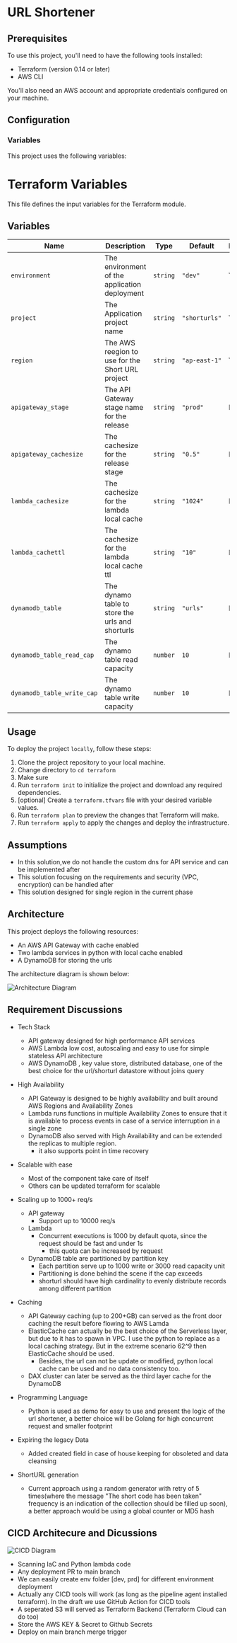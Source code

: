 # URL Shortener

## Prerequisites

To use this project, you'll need to have the following tools installed:

- Terraform (version 0.14 or later)
- AWS CLI

You'll also need an AWS account and appropriate credentials configured on your machine.

## Configuration

### Variables

This project uses the following variables:

# Terraform Variables

This file defines the input variables for the Terraform module.

## Variables

| Name | Description | Type | Default | Required |
|------|-------------|------|---------|----------|
| `environment` | The environment of the application deployment | `string` | `"dev"` | Yes      |
| `project` | The Application project name | `string` | `"shorturls"` | Yes       |
| `region` | The AWS reegion to use for the Short URL project | `string` | `"ap-east-1"` | Yes       |
| `apigateway_stage` | The API Gateway stage name for the release | `string` | `"prod"` | No       |
| `apigateway_cachesize` | The cachesize for the release stage | `string` | `"0.5"` | No       |
| `lambda_cachesize` | The cachesize for the lambda local cache | `string` | `"1024"` | No       |
| `lambda_cachettl` | The cachesize for the lambda local cache ttl | `string` | `"10"` | No       |
| `dynamodb_table` | The dynamo table to store the urls and shorturls | `string` | `"urls"` | No       |
| `dynamodb_table_read_cap` | The dynamo table read capacity | `number` | `10` | No       |
| `dynamodb_table_write_cap` | The dynamo table write capacity | `number` | `10` | No       |


## Usage

To deploy the project `locally`, follow these steps:

1. Clone the project repository to your local machine.
2. Change directory to `cd terraform`
3. Make sure 
4. Run `terraform init` to initialize the project and download any required dependencies.
5. [optional] Create a `terraform.tfvars` file with your desired variable values.
6. Run `terraform plan` to preview the changes that Terraform will make.
7. Run `terraform apply` to apply the changes and deploy the infrastructure.

## Assumptions

- In this solution,we do not handle the custom dns for API service and can be implemented after
- This solution focusing on the requirements and security (VPC, encryption) can be handled after
- This solution designed for single region in the current phase


## Architecture

This project deploys the following resources:

- An AWS API Gateway with cache enabled
- Two lambda services in python with local cache enabled
- A DynamoDB for storing the urls

The architecture diagram is shown below:

![Architecture Diagram](./docs/architecture.png)

## Requirement Discussions

- Tech Stack
  - API gateway designed for high performance API services
  - AWS Lambda low cost, autoscaling and easy to use for simple stateless API architecture
  - AWS DynamoDB , key value store, distributed database,  one of the best choice for the url/shorturl datastore without joins query
  
- High Availability
  - API Gateway is designed to be highly availability and  built around AWS Regions and Availability Zones
  - Lambda runs functions in multiple Availability Zones to ensure that it is available to process events in case of a service interruption in a single zone
  - DynamoDB also served with High Availability and can be extended the replicas to multiple region.
    - it also supports point in time recovery
  
- Scalable with ease
  - Most of the component take care of itself 
  - Others can be updated terraform for scalable

- Scaling up to 1000+ req/s
  - API gateway
    - Support up to 10000 req/s
  - Lambda
    - Concurrent executions is 1000 by default quota, since the request should be fast and under 1s
      - this quota can be increased by request
  - DynamoDB table are partitioned by partition key
    - Each partition serve up to 1000 write or 3000 read capacity unit
    - Partitioning is done behind the scene if the cap exceeds
    - shorturl should have high cardinality to evenly distribute records among different partition
  
- Caching
  - API Gateway caching (up to 200+GB) can served as the front door caching the result before flowing to AWS Lamda
  - ElasticCache can actually be the best choice of the Serverless layer, but due to it has to spawn in VPC. I use the python to replace as a local caching strategy. But in the extreme scenario 62^9 then ElasticCache should be used.
    - Besides, the url can not be update or modified, python local cache can be used and no data consistency too.
  - DAX cluster can later be served as the third layer cache for the DynamoDB
  
- Programming Language
  - Python is used as demo for easy to use and present the logic of the url shortener, a better choice will be Golang for high concurrent request and smaller footprint

- Expiring the legacy Data
  - Added created field in case of house keeping for obsoleted and data cleansing
  
- ShortURL generation
  - Current approach using a random generator with retry of 5 times(where the message "The short code has been taken" frequency is an indication of the collection should be filled up soon), a better approach would be using a global counter or MD5 hash 

## CICD Architecure and Dicussions

![CICD Diagram](./docs/CICD.png)
- Scanning IaC and Python lambda code
- Any deployment PR to main branch
- We can easily create env folder [dev, prd] for different environment deployment
- Actually any CICD tools will work (as long as the pipeline agent installed terraform). In the draft we use GitHub Action for  CICD tools
- A seperated S3 will served as Terraform Backend (Terraform Cloud can do too)
- Store the AWS KEY & Secret to Github Secrets
- Deploy on main branch merge trigger

